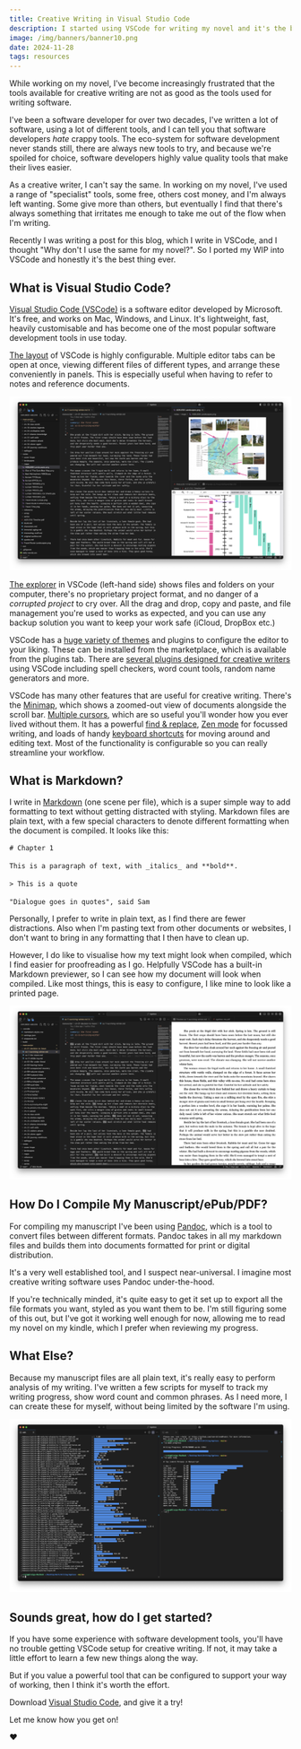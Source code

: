 ```yaml
---
title: Creative Writing in Visual Studio Code
description: I started using VSCode for writing my novel and it's the best thing ever
image: /img/banners/banner10.png
date: 2024-11-28
tags: resources
---
```


While working on my novel, I've become increasingly frustrated that the tools available for creative writing are not as good as the tools used for writing software.

I've been a software developer for over two decades, I've written a lot of software, using a lot of different tools, and I can tell you that software developers _hate_ crappy tools. The eco-system for software development never stands still, there are always new tools to try, and because we're spoiled for choice, software developers highly value quality tools that make their lives easier.

As a creative writer, I can't say the same. In working on my novel, I've used a range of "specialist" tools, some free, others cost money, and I'm always left wanting. Some give more than others, but eventually I find that there's always something that irritates me enough to take me out of the flow when I'm writing.

Recently I was writing a post for this blog, which I write in VSCode, and I thought "Why don't I use the same for my novel?". So I ported my WIP into VSCode and honestly it's the best thing ever.

## What is Visual Studio Code?

[Visual Studio Code (VSCode)](https://visualstudio.microsoft.com/#vscode-section) is a software editor developed by Microsoft. It's free, and works on Mac, Windows, and Linux. It's lightweight, fast, heavily customisable and has become one of the most popular software development tools in use today.

[The layout](https://code.visualstudio.com/docs/getstarted/userinterface) of VSCode is highly configurable. Multiple editor tabs can be open at once, viewing different files of different types, and arrange these conveniently in panels. This is especially useful when having to refer to notes and reference documents.

<img src="./editor-layout.png" alt="VSCode showing multiple documents in the layout"/>

[The explorer](https://code.visualstudio.com/docs/getstarted/userinterface#_explorer-view) in VSCode (left-hand side) shows files and folders on your computer, there's no proprietary project format, and no danger of a _corrupted project_ to cry over. All the drag and drop, copy and paste, and file management you're used to works as expected, and you can use any backup solution you want to keep your work safe (iCloud, DropBox etc.)

VSCode has a [huge variety of themes](https://code.visualstudio.com/docs/getstarted/themes) and plugins to configure the editor to your liking. These can be installed from the marketplace, which is available from the plugins tab. There are [several plugins designed for creative writers](https://marketplace.visualstudio.com/items?itemName=danspinola.vscode-for-writers) using VSCode including spell checkers, word count tools, random name generators and more.

VSCode has many other features that are useful for creative writing. There's the [Minimap](https://code.visualstudio.com/docs/getstarted/userinterface#_minimap), which shows a zoomed-out view of documents alongside the scroll bar. [Multiple cursors](https://code.visualstudio.com/docs/editor/codebasics#_multiple-selections-multicursor), which are so useful you'll wonder how you ever lived without them. It has a powerful [find & replace](https://code.visualstudio.com/docs/editor/codebasics#_find-and-replace), [Zen mode](https://code.visualstudio.com/docs/getstarted/userinterface#_zen-mode) for focussed writing, and loads of handy [keyboard shortcuts](https://code.visualstudio.com/docs/getstarted/keybindings) for moving around and editing text. Most of the functionality is configurable so you can really streamline your workflow.

## What is Markdown?

I write in [Markdown](https://www.markdownguide.org/) (one scene per file), which is a super simple way to add formatting to text without getting distracted with styling. Markdown files are plain text, with a few special characters to denote different formatting when the document is compiled. It looks like this:

```
# Chapter 1

This is a paragraph of text, with _italics_ and **bold**.

> This is a quote

"Dialogue goes in quotes", said Sam
```

Personally, I prefer to write in plain text, as I find there are fewer distractions. Also when I'm pasting text from other documents or websites, I don't want to bring in any formatting that I then have to clean up.

However, I do like to visualise how my text might look when compiled, which I find easier for proofreading as I go. Helpfully VSCode has a built-in Markdown previewer, so I can see how my document will look when compiled. Like most things, this is easy to configure, I like mine to look like a printed page.

<img src="./markdown-preview.png" alt="VSCode with markdown preview"/>

## How Do I Compile My Manuscript/ePub/PDF?

For compiling my manuscript I've been using [Pandoc](https://pandoc.org/), which is a tool to convert files between different formats. Pandoc takes in all my markdown files and builds them into documents formatted for print or digital distribution.

It's a very well established tool, and I suspect near-universal. I imagine most creative writing software uses Pandoc under-the-hood.

If you're technically minded, it's quite easy to get it set up to export all the file formats you want, styled as you want them to be. I'm still figuring some of this out, but I've got it working well enough for now, allowing me to read my novel on my kindle, which I prefer when reviewing my progress.

## What Else?

Because my manuscript files are all plain text, it's really easy to perform analysis of my writing. I've written a few scripts for myself to track my writing progress, show word count and common phrases. As I need more, I can create these for myself, without being limited by the software I'm using.

<img src="./stats.png" alt="VSCode showing project stats"/>

## Sounds great, how do I get started?

If you have some experience with software development tools, you'll have no trouble getting VSCode setup for creative writing. If not, it may take a little effort to learn a few new things along the way.

But if you value a powerful tool that can be configured to support your way of working, then I think it's worth the effort.

Download [Visual Studio Code](https://visualstudio.microsoft.com/#vscode-section), and give it a try!

Let me know how you get on!

❤️
